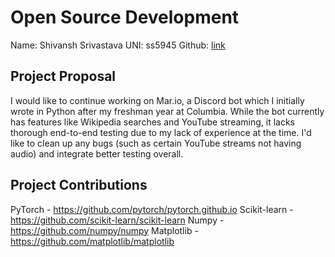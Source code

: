 # Open Source Development
Name: Shivansh Srivastava
UNI: ss5945
Github: [link](https://github.com/ShivanshSrivastava1)


## Project Proposal
I would like to continue working on Mar.io, a Discord bot which I initially wrote in Python after my freshman year at Columbia. While the bot currently has features like Wikipedia searches and YouTube streaming, it lacks thorough end-to-end testing due to my lack of experience at the time. I'd like to clean up any bugs (such as certain YouTube streams not having audio) and integrate better testing overall.

## Project Contributions
PyTorch - https://github.com/pytorch/pytorch.github.io
Scikit-learn - https://github.com/scikit-learn/scikit-learn
Numpy - https://github.com/numpy/numpy
Matplotlib - https://github.com/matplotlib/matplotlib
